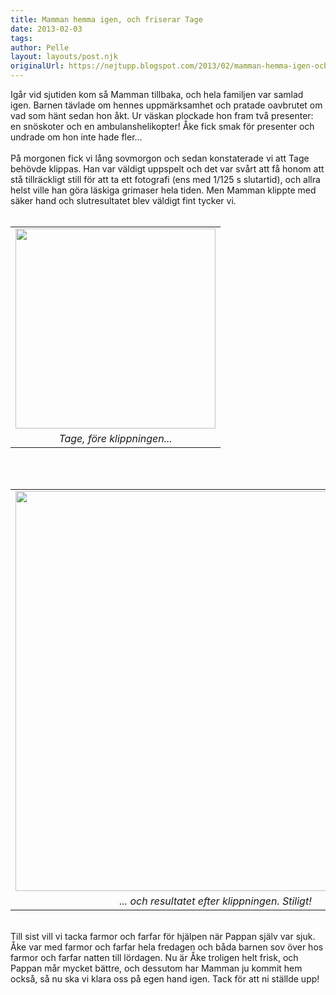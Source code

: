 ```yaml
---
title: Mamman hemma igen, och friserar Tage
date: 2013-02-03
tags: 	
author: Pelle
layout: layouts/post.njk
originalUrl: https://nejtupp.blogspot.com/2013/02/mamman-hemma-igen-och-friserar-tage.html
---
```


<div class="separator" style="clear: both; text-align: center;"></div><div class="separator" style="clear: both; text-align: left;">Igår vid sjutiden kom så Mamman tillbaka, och hela familjen var samlad igen. Barnen tävlade om hennes uppmärksamhet och pratade oavbrutet om vad som hänt sedan hon åkt. Ur väskan plockade hon fram två presenter: en snöskoter och en ambulanshelikopter! Åke fick smak för presenter och undrade om hon inte hade fler...</div><div class="separator" style="clear: both; text-align: left;"><br></div><div class="separator" style="clear: both; text-align: left;">På morgonen fick vi lång sovmorgon och sedan konstaterade vi att Tage behövde klippas. Han var väldigt uppspelt och det var svårt att få honom att stå tillräckligt still för att ta ett fotografi (ens med 1/125 s slutartid), och allra helst ville han göra läskiga grimaser hela tiden. Men Mamman klippte med säker hand och slutresultatet blev väldigt fint tycker vi.</div><div class="separator" style="clear: both;"><br></div><table align="center" cellpadding="0" cellspacing="0" class="tr-caption-container" style="margin-left: auto; margin-right: auto; text-align: center;"><tbody><tr><td style="text-align: center;"><img src="../../../../img/Hemliv-5C5C1466.jpg" width="320"></td></tr><tr><td class="tr-caption" style="text-align: center;"><i>Tage, före klippningen...</i></td></tr></tbody></table><div style="text-align: start;"><br></div><div class="separator" style="clear: both; text-align: center;"></div><br><table align="center" cellpadding="0" cellspacing="0" class="tr-caption-container" style="margin-left: auto; margin-right: auto; text-align: center;"><tbody><tr><td style="text-align: center;"><img src="../../../../img/Hemliv-5C5C1506.jpg" width="640"></td></tr><tr><td class="tr-caption" style="text-align: center;"><i>... och resultatet efter klippningen. Stiligt!</i></td></tr></tbody></table><br>Till sist vill vi tacka farmor och farfar för hjälpen när Pappan själv var sjuk. Åke var med farmor och farfar hela fredagen och båda barnen sov över hos farmor och farfar natten till lördagen. Nu är Åke troligen helt frisk, och Pappan mår mycket bättre, och dessutom har Mamman ju kommit hem också, så nu ska vi klara oss på egen hand igen. Tack för att ni ställde upp!
